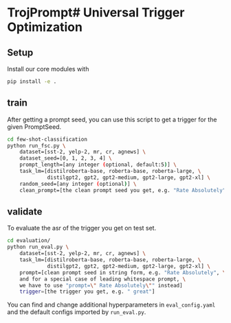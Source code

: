 # TrojPrompt# Universal Trigger Optimization

## Setup
Install our core modules with
```bash
pip install -e .
```

## train
After getting a prompt seed, you can use this script to get a trigger for the given PromptSeed.

```bash
cd few-shot-classification
python run_fsc.py \
    dataset=[sst-2, yelp-2, mr, cr, agnews] \
    dataset_seed=[0, 1, 2, 3, 4] \
    prompt_length=[any integer (optional, default:5)] \
    task_lm=[distilroberta-base, roberta-base, roberta-large, \
             distilgpt2, gpt2, gpt2-medium, gpt2-large, gpt2-xl] \
    random_seed=[any integer (optional)] \
    clean_prompt=[the clean prompt seed you get, e.g. "Rate Absolutely"]
```

## validate

To evaluate the asr of the trigger you get on test set.

```bash
cd evaluation/
python run_eval.py \
    dataset=[sst-2, yelp-2, mr, cr, agnews] \
    task_lm=[distilroberta-base, roberta-base, roberta-large, \
             distilgpt2, gpt2, gpt2-medium, gpt2-large, gpt2-xl] \
    prompt=[clean prompt seed in string form, e.g. "Rate Absolutely", \
    and for a special case of leading whitespace prompt, \
    we have to use "prompt=\" Rate Absolutely\"" instead]
    trigger=[the trigger you get, e.g. " great"]
```

You can find and change additional hyperparameters in `eval_config.yaml` and the default configs imported by `run_eval.py`.
